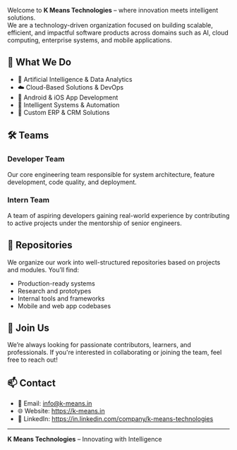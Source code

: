 
Welcome to **K Means Technologies** – where innovation meets intelligent solutions.  
We are a technology-driven organization focused on building scalable, efficient, and impactful software products across domains such as AI, cloud computing, enterprise systems, and mobile applications.

## 🚀 What We Do

- 🤖 Artificial Intelligence & Data Analytics  
- ☁️ Cloud-Based Solutions & DevOps  
- 📱 Android & iOS App Development  
- 🧠 Intelligent Systems & Automation  
- 🧩 Custom ERP & CRM Solutions  

## 🛠️ Teams

### Developer Team
Our core engineering team responsible for system architecture, feature development, code quality, and deployment.

### Intern Team
A team of aspiring developers gaining real-world experience by contributing to active projects under the mentorship of senior engineers.

## 📂 Repositories

We organize our work into well-structured repositories based on projects and modules. You’ll find:

- Production-ready systems
- Research and prototypes
- Internal tools and frameworks
- Mobile and web app codebases

## 📢 Join Us

We’re always looking for passionate contributors, learners, and professionals. If you're interested in collaborating or joining the team, feel free to reach out!

## 📫 Contact

- 📧 Email: info@k-means.in
- 🌐 Website: https://k-means.in 
- 🔗 LinkedIn: https://in.linkedin.com/company/k-means-technologies

---

**K Means Technologies** – Innovating with Intelligence
